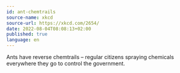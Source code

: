 ```yaml
---
id: ant-chemtrails
source-name: xkcd
source-url: https://xkcd.com/2654/
date: 2022-08-04T08:08:13+02:00
published: true
language: en
---
```


Ants have reverse chemtrails – regular citizens spraying chemicals everywhere they go to control the government.
